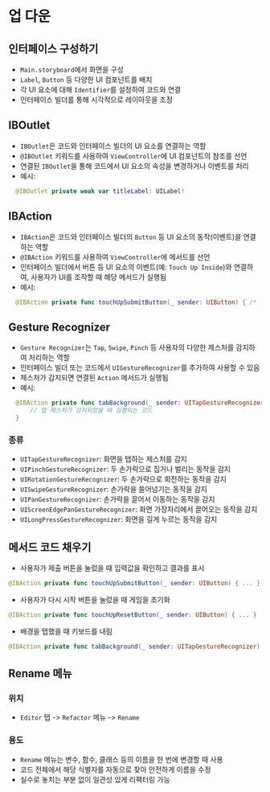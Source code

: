 # 업 다운

## 인터페이스 구성하기
- `Main.storyboard`에서 화면을 구성
- `Label`, `Button` 등 다양한 UI 컴포넌트를 배치
- 각 UI 요소에 대해 `Identifier`를 설정하여 코드와 연결
- 인터페이스 빌더를 통해 시각적으로 레이아웃을 조정

## IBOutlet
- `IBOutlet`은 코드와 인터페이스 빌더의 UI 요소를 연결하는 역할
- `@IBOutlet` 키워드를 사용하여 `ViewController`에 UI 컴포넌트의 참조를 선언
- 연결된 `IBOutlet`을 통해 코드에서 UI 요소의 속성을 변경하거나 이벤트를 처리
- 예시:  
```swift
  @IBOutlet private weak var titleLabel: UILabel!
```

## IBAction
- ``IBAction``은 코드와 인터페이스 빌더의 ``Button`` 등 UI 요소의 동작(이벤트)을 연결하는 역할
- ``@IBAction`` 키워드를 사용하여 ``ViewController``에 메서드를 선언
- 인터페이스 빌더에서 버튼 등 UI 요소의 이벤트(예: ``Touch Up Inside``)와 연결하여, 사용자가 UI를 조작할 때 해당 메서드가 실행됨
- 예시:  
```swift
  @IBAction private func touchUpSubmitButton(_ sender: UIButton) { /* ... */ }
```
  
## Gesture Recognizer
- ``Gesture Recognizer``는 ``Tap``, ``Swipe``, ``Pinch`` 등 사용자의 다양한 제스처를 감지하여 처리하는 역할
- 인터페이스 빌더 또는 코드에서 ``UIGestureRecognizer``를 추가하여 사용할 수 있음
- 제스처가 감지되면 연결된 ``Action`` 메서드가 실행됨
- 예시:  
```swift
  @IBAction private func tabBackground(_ sender: UITapGestureRecognizer) {
      // 탭 제스처가 감지되었을 때 실행되는 코드
  }
```
### 종류
- ``UITapGestureRecognizer``: 화면을 탭하는 제스처를 감지
- ``UIPinchGestureRecognizer``: 두 손가락으로 집거나 벌리는 동작을 감지
- ``UIRotationGestureRecognizer``: 두 손가락으로 회전하는 동작을 감지
- ``UISwipeGestureRecognizer``: 손가락을 쓸어넘기는 동작을 감지
- ``UIPanGestureRecognizer``: 손가락을 끌어서 이동하는 동작을 감지
- ``UIScreenEdgePanGestureRecognizer``: 화면 가장자리에서 끌어오는 동작을 감지
- ``UILongPressGestureRecognizer``: 화면을 길게 누르는 동작을 감지

## 메서드 코드 채우기
- 사용자가 제출 버튼을 눌렀을 때 입력값을 확인하고 결과를 표시
```swift
@IBAction private func touchUpSubmitButton(_ sender: UIButton) { ... }
```

- 사용자가 다시 시작 버튼을 눌렀을 때 게임을 초기화
```swift
@IBAction private func touchUpResetButton(_ sender: UIButton) { ... }
```

- 배경을 탭했을 때 키보드를 내림
```swift
@IBAction private func tabBackground(_ sender: UITapGestureRecognizer) { ... }
```

## Rename 메뉴
### 위치
- `Editor` 탭 -> `Refactor` 메뉴 -> `Rename`
### 용도
- ``Rename`` 메뉴는 변수, 함수, 클래스 등의 이름을 한 번에 변경할 때 사용
- 코드 전체에서 해당 식별자를 자동으로 찾아 안전하게 이름을 수정
- 실수로 놓치는 부분 없이 일관성 있게 리팩터링 가능
